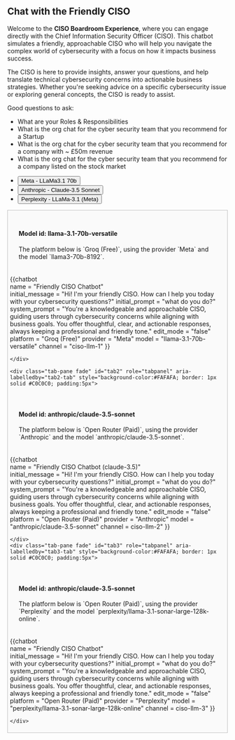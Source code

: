 ## Chat with the Friendly CISO

Welcome to the **CISO Boardroom Experience**, where you can engage directly with the Chief Information Security Officer (CISO). This chatbot simulates a friendly, approachable CISO who will help you navigate the complex world of cybersecurity with a focus on how it impacts business success.

The CISO is here to provide insights, answer your questions, and help translate technical cybersecurity concerns into actionable business strategies. Whether you're seeking advice on a specific cybersecurity issue or exploring general concepts, the CISO is ready to assist.

Good questions to ask:

 - What are your Roles & Responsibilities
 - What is the org chat for the cyber security team that you recommend for a Startup
 - What is the org chat for the cyber security team that you recommend for a company with ~ £50m revenue
 - What is the org chat for the cyber security team that you recommend for a company listed on the stock market

  <!-- Tabs navigation -->
  <ul class="nav nav-tabs" id="myTab" role="tablist">
    <li class="nav-item" role="presentation">
          <button class="nav-link active" id="tab1-tab" data-bs-toggle="tab" data-bs-target="#tab1" type="button" role="tab" aria-controls="tab1" aria-selected="true">
            Meta - LLaMa3.1 70b
        </button>
    </li>
    <li class="nav-item" role="presentation">
      <button class="nav-link" id="tab2-tab" data-bs-toggle="tab" data-bs-target="#tab2" type="button" role="tab" aria-controls="tab2" aria-selected="false">
        Anthropic - Claude-3.5 Sonnet
    </button>
    </li>
    <li class="nav-item" role="presentation">
      <button class="nav-link" id="tab3-tab" data-bs-toggle="tab" data-bs-target="#tab3" type="button" role="tab" aria-controls="tab3" aria-selected="false">
        Perplexity - LLaMa-3.1  (Meta)
      </button>
    </li>
  </ul>

  <!-- Tabs content -->
  <div class="tab-content" id="myTabContent">
    <div class="tab-pane fade show active" id="tab1" role="tabpanel" aria-labelledby="tab1-tab" style="background-color:#FAFAFA; border: 1px solid #C0C0C0; padding:5px">


<!-- MODEL 1 -->

<div style="padding:20px">
<h4>Model id: llama-3.1-70b-versatile</h4>
The platform below is `Groq (Free)`, using the provider `Meta` and the model `llama3-70b-8192`.

</div>

{{chatbot   
    name              = "Friendly CISO Chatbot"  
    initial_message   = "Hi! I'm your friendly CISO. How can I help you today with your cybersecurity questions?"
    initial_prompt    = "what do you do?"
    system_prompt    = "You're a knowledgeable and approachable CISO, guiding users through cybersecurity concerns while aligning with business goals. You offer thoughtful, clear, and actionable responses, always keeping a professional and friendly tone."
    edit_mode         = "false"
    platform          = "Groq (Free)"
    provider          = "Meta"
    model             = "llama-3.1-70b-versatile"
    channel           = "ciso-llm-1"
}}

    </div>

<!-- MODEL 2 -->

    <div class="tab-pane fade" id="tab2" role="tabpanel" aria-labelledby="tab2-tab" style="background-color:#FAFAFA; border: 1px solid #C0C0C0; padding:5px">

<div style="padding:20px">

   <h4>Model id: anthropic/claude-3.5-sonnet</h4> 
   The platform below is `Open Router (Paid)`, using the provider `Anthropic` and the model `anthropic/claude-3.5-sonnet`.
</div>

{{chatbot   
    name              = "Friendly CISO Chatbot (claude-3.5)"  
    initial_message   = "Hi! I'm your friendly CISO. How can I help you today with your cybersecurity questions?"
    initial_prompt    = "what do you do?"
    system_prompt    = "You're a knowledgeable and approachable CISO, guiding users through cybersecurity concerns while aligning with business goals. You offer thoughtful, clear, and actionable responses, always keeping a professional and friendly tone."
    edit_mode         = "false"
    platform          = "Open Router (Paid)"
    provider          = "Anthropic"
    model             = "anthropic/claude-3.5-sonnet"
    channel           = ciso-llm-2"
}}



    </div>
    <div class="tab-pane fade" id="tab3" role="tabpanel" aria-labelledby="tab3-tab" style="background-color:#FAFAFA; border: 1px solid #C0C0C0; padding:5px">

<!-- MODEL 3 -->

<div style="padding:20px">

   <h4>Model id: anthropic/claude-3.5-sonnet</h4> 
   The platform below is `Open Router (Paid)`, using the provider `Perplexity` and the model `perplexity/llama-3.1-sonar-large-128k-online`.
</div>

{{chatbot   
    name              = "Friendly CISO Chatbot"  
    initial_message   = "Hi! I'm your friendly CISO. How can I help you today with your cybersecurity questions?"
    initial_prompt    = "what do you do?"
    system_prompt    = "You're a knowledgeable and approachable CISO, guiding users through cybersecurity concerns while aligning with business goals. You offer thoughtful, clear, and actionable responses, always keeping a professional and friendly tone."
    edit_mode         = "false"
    platform          = "Open Router (Paid)"
    provider          = "Perplexity"
    model             = "perplexity/llama-3.1-sonar-large-128k-online"
    channel           = ciso-llm-3"
}}

    </div>
  </div>
</div>




<script type="module" src="/web_components/js/chat-bots/Chatbot_OpenAI.mjs"></script>
<script src="/assets/plugins/marked/marked.min.js"></script>

<script>
    $('#main-wrapper').removeAttr('data-layout');
   $('aside').hide()
</script>
